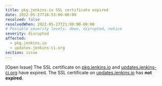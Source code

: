 ```yaml
---
title: pkg.jenkins.io SSL certificate expired
date: 2022-05-27T16:53:00-00:00
resolved: false
resolvedWhen: 2022-05-27T21:00:00-00:00
# Possible severity levels: down, disrupted, notice
severity: disrupted
affected:
  - pkg.jenkins.io
  - updates.jenkins-ci.org
section: issue
---
```


[Open Issue]
The SSL certificate on [pkg.jenkins.io](https://pkg.jenkins.io) and [updates.jenkins-ci.org](https://updates.jenkins-ci.org) have expired.
The SSL certificate on [updates.jenkins.io](https://updates.jenkins.io) has **not expired**.

